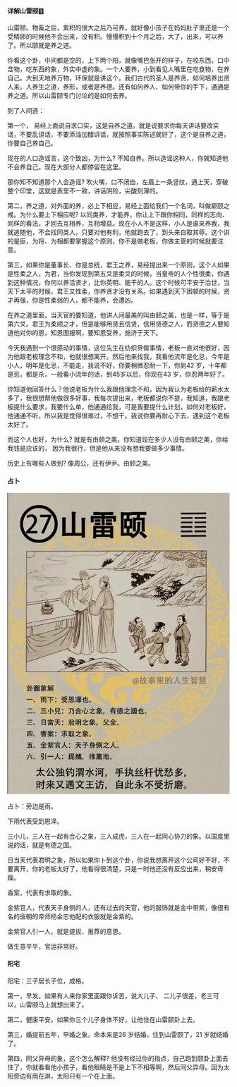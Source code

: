 #### 详解山雷颐䷚

山雷颐。物畜之后，累积的很大之后乃可养，就好像小孩子在妈妈肚子里还是一个受精卵的时候他不会出来，没有积。慢慢积到十个月之后，大了，出来，可以养了。所以颐就是养之道。

你看这个卦，中间都是空的，上下两个阳，就像嘴巴张开的样子，在咬东西，口中含物，吃东西的象，外实中虚的象。一个人要养，小到看见人嘴里在吃食物，在养自己。大到天地养万物，环保就是讲这个。我们古代的圣人是养贤，如何培养出贤人来。人养生之道，养形，或者是养德。还有如何养人、如何带你的手下，通通是养之道。所以山雷颐专门讨论的是如何去养。

到了人间道：

第一个， 易经上面说自求口实，这是自养之道。就是说要求你每天讲话要改实话，不要乱讲话，不要添油加醋讲话，就按照事实陈述就好了，这个是自养之道，你要自己养自己。

现在的人口造谣言，这个致凶，为什么? 不知自养。所以造谣这种人，你就知道他不会养自己。现在大部分人都停留在这里。

那你知不知道那个人会造谣? 吹火嘴，口不闭齿，左眉上一条竖纹，通上天，穿破整个印堂，这就是表里不一致，讲话阴险，尖酸刻薄的。

第二，养之道，对外面的养，必上下相应，易经上面给我们一个名词，叫做巅颐之戒。为什么要上下相应呢? 以同类养，才能养，你让上下跟你相同，同样的志向、同样的看法，才回去互相养，互相增益。现在小人不是这样，小人是谁来养我，我就追随他，不会找同类人，只要对他有利，他就跑去了，到头来自取其辱。这个讲的是臣，为将、为相都要掌握这个原则，你不是做老板，你做主管的时候就要注意。

第三，如果你是董事长、你是总统，君王之养，易经提出来一个原则，这个人如果是性柔之人，为君，当你发现到第五爻是柔爻的时候，当皇帝的人个性很柔，你遇到这种情况，你何以养活贤才，比你英明、能干的人。这个时候可平安于治世，当天下太平的时候，君王又性柔，你养贤才没有关系。如果遇到天下困顿的时候，贤才再强，你是性柔弱的人，都不能养，会遭凶。

在养之道里面，当天官的要知道，他讲人间最美的叫由颐之美，也是一样，等于是第六爻。君王为柔顺之才，但是能够用贤且信贤，信用贤德之人，而贤德之人要知道他对你的恩，知恩图报啊，要知恩受养，施济于天下。

今天我遇到一个很感动的事情，这位先生在纺织界做事情，老板一直对他很好，因为他跟老板理念不和，他就很想离开。然后他来找我，我看他流年是化忌，今年是小人，明年是化忌，不能走，我说不好，你要稍微忍耐一下，你到42 岁，十年都是忌，都是杀，一般看小流年的话，到45岁以后，你现在43 岁，你忍两年好了。

你知道他回答什么？他说老板为什么我跟他理念不和，因为我认为老板给的薪水太多了，我很想帮他做很多好事，我每次提出来，老板都说你不提，我知道，我跟老板提什么要求，我要什么单，他通通给我，可是我要提什么计划，如何对老板好，他通通不听，所以我是觉得很难过，不想干。我说你要再耐心下去，遇到这个老板太好了。

而这个人也好，为什么? 就是有由颐之美。你知道现在多少人没有由颐之美，你给我钱是应该的， 因为我很行，但是他从来没有想我要做多少事情。

历史上有哪些人做到? 像周公，还有伊尹。由颐之美。

#### 占卜

![图片](../img/山雷颐.jpg)

占卜：旁边是雨。

下雨代表受到恩泽。

三小儿，三人在一起有合心之象，三人成虎，三人在一起同心协力的象。以国度里说的话，就是有德之国。

日当天代表君明之象，所以如果你卜到这个卦，你说我想离开这个公司好不好，不要离开，你的老板太好了，他看得很清楚，只是一时他还没有反应出来，稍安毋躁。

香案，代表有求取的象。

金紫官人，代表天子身侧的人，还有过去的天官，他的服饰就是金中带紫，像很有名的唐朝的帝师杨金忠他配的衣服就是金紫的。

金紫官人引一人，就是提拔、推荐的意思。

做生意平平，官运非常好。

#### 阳宅

阳宅：三子居长子位，成格。

第一，早发。如果有人来你家里面跟你诉苦，说大儿子、 二儿子很差，老三可以，山雷颐马上就想出来了。

第二，健康平安。如果你三个儿子身体不好，让他住在山雷颐卦上去。

第三，婚提前五年，早婚之象。命本来是26 岁结婚，住到山雷颐了，21 岁就结婚了。

第四，同父异母的象，这个怎么解释? 他没有经过你的指点，自己跑到颐卦上面去住了，你就看看他小孩子，看他眼睛是不是上下不相等啊，然后同父异母。因为太阳旁边有雨在淋，太阳只有一个在上面。

